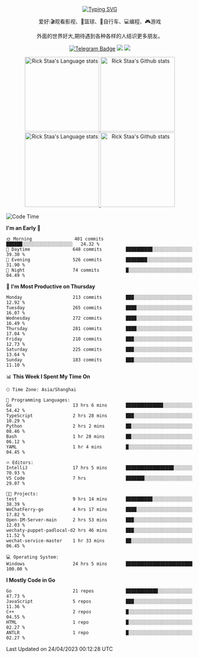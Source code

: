<div align="center"> 

[![Typing SVG](https://readme-typing-svg.herokuapp.com?size=25&duration=2500&color=eeeeee&vCenter=true&width=200&height=40&lines=Hi+there+%F0%9F%91%8B%F0%9F%8F%BB;I'm+DanBai)](https://git.io/typing-svg)

爱好:🎬观看影视、🏀篮球、🚴自行车、💻编程、🎮游戏

外面的世界好大,期待遇到各种各样的人结识更多朋友。

[![Telegram Badge](https://img.shields.io/badge/-Telegram-blue?style=flat&logo=Telegram&logoColor=white)](https://t.me/danbai9420) 
[![](https://img.shields.io/badge/-Blog-brightgreen?style=flat&logo=Blogger&logoColor=white)](https://p00q.cn)
[![](https://img.shields.io/badge/-Email-red?style=flat&logo=Mail.Ru&logoColor=white)](mailto:danbai@88.com)
</div>

<!-- Light Mode -->
<div align="center"> 
<a href="https://github.com/anuraghazra/github-readme-stats#gh-light-mode-only">
<img height=200 src="https://github-readme-stats-git-master-rstaa-rickstaa.vercel.app/api/top-langs/?username=danbai225&layout=compact&langs_count=10&hide_border=1&role=OWNER,COLLABORATOR#gh-light-mode-only" alt="Rick Staa's Language stats" />
</a>
<a href="https://github.com/anuraghazra/github-readme-stats#gh-light-mode-only">
<img height=200 src="https://github-readme-stats-git-master-rstaa-rickstaa.vercel.app/api?username=danbai225&show_icons=true&count_private=true&line_height=28&hide_border=1&include_all_commits=true&card_width=450&role=OWNER,COLLABORATOR&exclude_repo=github-readme-stats#gh-light-mode-only" alt="Rick Staa's Github stats" />
</a>
</div>

<!-- Dark Mode -->
<div align="center"> 
<a href="https://github.com/anuraghazra/github-readme-stats#gh-dark-mode-only">
<img height=200 src="https://github-readme-stats-git-master-rstaa-rickstaa.vercel.app/api/top-langs/?username=danbai225&layout=compact&langs_count=10&hide_border=1&role=OWNER,COLLABORATOR&theme=github_dark#gh-dark-mode-only" alt="Rick Staa's Language stats" />
</a>
<a href="https://github.com/anuraghazra/github-readme-stats#gh-dark-mode-only">
<img height=200 src="https://github-readme-stats-git-master-rstaa-rickstaa.vercel.app/api?username=danbai225&show_icons=true&count_private=true&line_height=28&hide_border=1&include_all_commits=true&card_width=450&role=OWNER,COLLABORATOR&exclude_repo=github-readme-stats&theme=github_dark#gh-dark-mode-only" alt="Rick Staa's Github stats" />
</a>
</div>

<!--START_SECTION:waka-->
![Code Time](http://img.shields.io/badge/Code%20Time-187%20hrs%2016%20mins-blue)

**I'm an Early 🐤** 

```text
🌞 Morning                401 commits         ██████░░░░░░░░░░░░░░░░░░░   24.32 % 
🌆 Daytime                648 commits         ██████████░░░░░░░░░░░░░░░   39.30 % 
🌃 Evening                526 commits         ████████░░░░░░░░░░░░░░░░░   31.90 % 
🌙 Night                  74 commits          █░░░░░░░░░░░░░░░░░░░░░░░░   04.49 % 
```
📅 **I'm Most Productive on Thursday** 

```text
Monday                   213 commits         ███░░░░░░░░░░░░░░░░░░░░░░   12.92 % 
Tuesday                  265 commits         ████░░░░░░░░░░░░░░░░░░░░░   16.07 % 
Wednesday                272 commits         ████░░░░░░░░░░░░░░░░░░░░░   16.49 % 
Thursday                 281 commits         ████░░░░░░░░░░░░░░░░░░░░░   17.04 % 
Friday                   210 commits         ███░░░░░░░░░░░░░░░░░░░░░░   12.73 % 
Saturday                 225 commits         ███░░░░░░░░░░░░░░░░░░░░░░   13.64 % 
Sunday                   183 commits         ███░░░░░░░░░░░░░░░░░░░░░░   11.10 % 
```


📊 **This Week I Spent My Time On** 

```text
🕑︎ Time Zone: Asia/Shanghai

💬 Programming Languages: 
Go                       13 hrs 6 mins       ██████████████░░░░░░░░░░░   54.42 % 
TypeScript               2 hrs 28 mins       ███░░░░░░░░░░░░░░░░░░░░░░   10.29 % 
Python                   2 hrs 2 mins        ██░░░░░░░░░░░░░░░░░░░░░░░   08.46 % 
Bash                     1 hr 28 mins        ██░░░░░░░░░░░░░░░░░░░░░░░   06.12 % 
YAML                     1 hr 4 mins         █░░░░░░░░░░░░░░░░░░░░░░░░   04.45 % 

🔥 Editors: 
IntelliJ                 17 hrs 5 mins       ██████████████████░░░░░░░   70.93 % 
VS Code                  7 hrs               ███████░░░░░░░░░░░░░░░░░░   29.07 % 

🐱‍💻 Projects: 
test                     9 hrs 14 mins       ██████████░░░░░░░░░░░░░░░   38.39 % 
WeChatFerry-go           4 hrs 17 mins       ████░░░░░░░░░░░░░░░░░░░░░   17.82 % 
Open-IM-Server-main      2 hrs 53 mins       ███░░░░░░░░░░░░░░░░░░░░░░   12.03 % 
wechaty-puppet-padlocal-d2 hrs 46 mins       ███░░░░░░░░░░░░░░░░░░░░░░   11.52 % 
wechat-service-master    1 hr 33 mins        ██░░░░░░░░░░░░░░░░░░░░░░░   06.45 % 

💻 Operating System: 
Windows                  24 hrs 5 mins       █████████████████████████   100.00 % 
```

**I Mostly Code in Go** 

```text
Go                       21 repos            ████████████░░░░░░░░░░░░░   47.73 % 
JavaScript               5 repos             ███░░░░░░░░░░░░░░░░░░░░░░   11.36 % 
C++                      2 repos             █░░░░░░░░░░░░░░░░░░░░░░░░   04.55 % 
HTML                     1 repo              █░░░░░░░░░░░░░░░░░░░░░░░░   02.27 % 
ANTLR                    1 repo              █░░░░░░░░░░░░░░░░░░░░░░░░   02.27 % 
```




 Last Updated on 24/04/2023 00:12:28 UTC
<!--END_SECTION:waka-->
